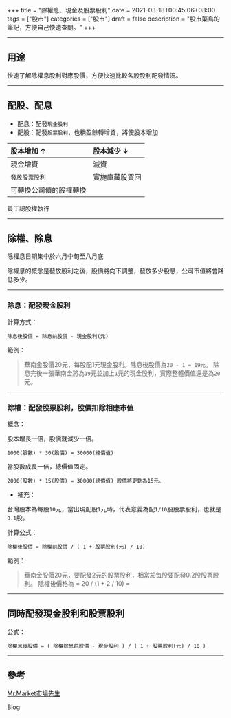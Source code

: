 +++
title = "除權息、現金及股票股利"
date = 2021-03-18T00:45:06+08:00
tags = ["股市"]
categories = ["股市"]
draft = false
description = "股市菜鳥的筆記，方便自己快速查閱。"
+++

<!--more-->
---

## 用途
快速了解除權息股利對應股價，方便快速比較各股股利配發情況。

---
## 配股、配息

* 配息：配發`現金股利`
* 配股：配發`股票股利`，也稱盈餘轉增資，將使股本增加

股本增加 ↑| 股本減少 ↓
:-----|:---------
現金增資| 減資
`發放股票股利`| 實施庫藏股買回
可轉換公司債的股權轉換|
員工認股權執行 

---
## 除權、除息
除權息日期集中於六月中旬至八月底

除權息的概念是發放股利之後，股價將向下調整，發放多少股息，公司市值將會降低多少。

---
### 除息：配發現金股利
計算方式：
```
除息後股價 = 除息前股價 - 現金股利(元)
```

範例：
> 華南金股價20元，每股配1元現金股利。除息後股價為`20 - 1 = 19元`。
> 除息完後一張華南金將為`19`元並加上`1`元的現金股利，實際整體價值還是為`20`元。

---
### 除權：配發股票股利，股價扣除相應市值
概念：

股本增長一倍，股價就減少一倍。
```
1000(股數) * 30(股價) = 30000(總價值)
```
當股數成長一倍，總價值固定。
```
2000(股數) * 15(股價) = 30000(總價值) 股價將更動為15元。
```

- 補充：

台灣股本為每股`10`元，當出現配股`1`元時，代表意義為配`1/10`股股票股利，也就是`0.1`股。

計算公式：
```
除權後股價 = 除權前股價 / ( 1 + 股票股利(元) / 10)
```
範例：
> 華南金股價20元，要配發2元的股票股利，相當於每股要配發0.2股股票股利。
> 除權後價格為 = 20 / (1 + 2 / 10) = 

---
## 同時配發現金股利和股票股利
公式：
```
除權息後股價 = ( 除權除息前股價 - 現金股利 ) / ( 1 + 股票股利(元) / 10 )
```

---
## 參考
[Mr.Market市場先生](https://rich01.com/blog-post_76/)

[Blog](https://davidhuang1219.pixnet.net/blog/post/325433772-%E9%99%A4%E6%AC%8A%E6%81%AF%E5%8F%83%E8%80%83%E5%83%B9%E5%A6%82%E4%BD%95%E8%A8%88%E7%AE%97%EF%BC%9F-%E5%A6%82%E4%BD%95%E8%A8%88%E7%AE%97%E5%90%8C%E6%99%82%E5%90%AB%E3%80%8C)